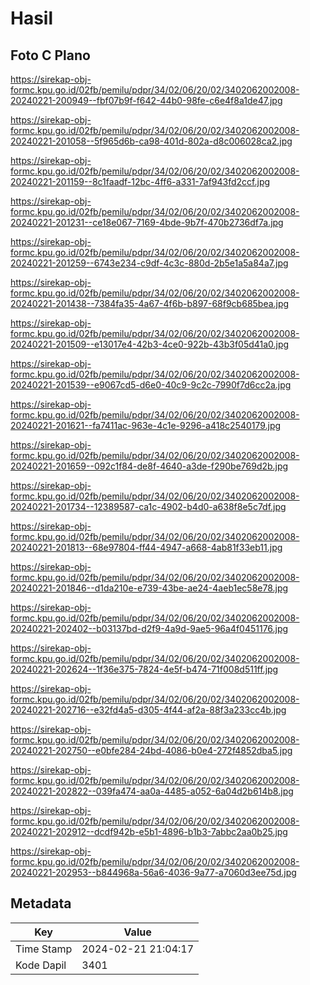# Hasil

## Foto C Plano

https://sirekap-obj-formc.kpu.go.id/02fb/pemilu/pdpr/34/02/06/20/02/3402062002008-20240221-200949--fbf07b9f-f642-44b0-98fe-c6e4f8a1de47.jpg

https://sirekap-obj-formc.kpu.go.id/02fb/pemilu/pdpr/34/02/06/20/02/3402062002008-20240221-201058--5f965d6b-ca98-401d-802a-d8c006028ca2.jpg

https://sirekap-obj-formc.kpu.go.id/02fb/pemilu/pdpr/34/02/06/20/02/3402062002008-20240221-201159--8c1faadf-12bc-4ff6-a331-7af943fd2ccf.jpg

https://sirekap-obj-formc.kpu.go.id/02fb/pemilu/pdpr/34/02/06/20/02/3402062002008-20240221-201231--ce18e067-7169-4bde-9b7f-470b2736df7a.jpg

https://sirekap-obj-formc.kpu.go.id/02fb/pemilu/pdpr/34/02/06/20/02/3402062002008-20240221-201259--6743e234-c9df-4c3c-880d-2b5e1a5a84a7.jpg

https://sirekap-obj-formc.kpu.go.id/02fb/pemilu/pdpr/34/02/06/20/02/3402062002008-20240221-201438--7384fa35-4a67-4f6b-b897-68f9cb685bea.jpg

https://sirekap-obj-formc.kpu.go.id/02fb/pemilu/pdpr/34/02/06/20/02/3402062002008-20240221-201509--e13017e4-42b3-4ce0-922b-43b3f05d41a0.jpg

https://sirekap-obj-formc.kpu.go.id/02fb/pemilu/pdpr/34/02/06/20/02/3402062002008-20240221-201539--e9067cd5-d6e0-40c9-9c2c-7990f7d6cc2a.jpg

https://sirekap-obj-formc.kpu.go.id/02fb/pemilu/pdpr/34/02/06/20/02/3402062002008-20240221-201621--fa7411ac-963e-4c1e-9296-a418c2540179.jpg

https://sirekap-obj-formc.kpu.go.id/02fb/pemilu/pdpr/34/02/06/20/02/3402062002008-20240221-201659--092c1f84-de8f-4640-a3de-f290be769d2b.jpg

https://sirekap-obj-formc.kpu.go.id/02fb/pemilu/pdpr/34/02/06/20/02/3402062002008-20240221-201734--12389587-ca1c-4902-b4d0-a638f8e5c7df.jpg

https://sirekap-obj-formc.kpu.go.id/02fb/pemilu/pdpr/34/02/06/20/02/3402062002008-20240221-201813--68e97804-ff44-4947-a668-4ab81f33eb11.jpg

https://sirekap-obj-formc.kpu.go.id/02fb/pemilu/pdpr/34/02/06/20/02/3402062002008-20240221-201846--d1da210e-e739-43be-ae24-4aeb1ec58e78.jpg

https://sirekap-obj-formc.kpu.go.id/02fb/pemilu/pdpr/34/02/06/20/02/3402062002008-20240221-202402--b03137bd-d2f9-4a9d-9ae5-96a4f0451176.jpg

https://sirekap-obj-formc.kpu.go.id/02fb/pemilu/pdpr/34/02/06/20/02/3402062002008-20240221-202624--1f36e375-7824-4e5f-b474-71f008d511ff.jpg

https://sirekap-obj-formc.kpu.go.id/02fb/pemilu/pdpr/34/02/06/20/02/3402062002008-20240221-202716--e32fd4a5-d305-4f44-af2a-88f3a233cc4b.jpg

https://sirekap-obj-formc.kpu.go.id/02fb/pemilu/pdpr/34/02/06/20/02/3402062002008-20240221-202750--e0bfe284-24bd-4086-b0e4-272f4852dba5.jpg

https://sirekap-obj-formc.kpu.go.id/02fb/pemilu/pdpr/34/02/06/20/02/3402062002008-20240221-202822--039fa474-aa0a-4485-a052-6a04d2b614b8.jpg

https://sirekap-obj-formc.kpu.go.id/02fb/pemilu/pdpr/34/02/06/20/02/3402062002008-20240221-202912--dcdf942b-e5b1-4896-b1b3-7abbc2aa0b25.jpg

https://sirekap-obj-formc.kpu.go.id/02fb/pemilu/pdpr/34/02/06/20/02/3402062002008-20240221-202953--b844968a-56a6-4036-9a77-a7060d3ee75d.jpg


## Metadata

| Key        | Value               |
| ---------- | ------------------- |
| Time Stamp | 2024-02-21 21:04:17 |
| Kode Dapil | 3401                |



